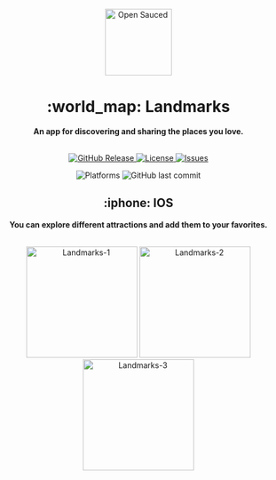 <div align="center">
    <br />
    <img alt="Open Sauced" src="https://i.ibb.co/NnszWgz/landmark-app-icon-120x120.png" width="120px" />
    <h1>:world_map: Landmarks</h1>
    <strong>An app for discovering and sharing the places you love.</strong>
</div>
<br>
<p align="center">
    <a href="https://github.com/north-earth/landmarks/releases">
        <img src="https://img.shields.io/github/v/release/north-earth/landmarks?color=blueviolet&include_prereleases&style=for-the-badge" alt="GitHub Release" />
    </a>
    <a href="https://github.com/North-Earth/Landmarks/blob/main/LICENSE">
        <img src="https://img.shields.io/github/license/North-Earth/Landmarks?color=blueviolet&style=for-the-badge" alt="License" />
    </a>
    <a href="https://github.com/North-Earth/Landmarks/issues">
        <img src="https://img.shields.io/bitbucket/issues/North-Earth/Landmarks?color=blueviolet&style=for-the-badge" alt="Issues" />
    </a>
</p>
<p align="center">
    <img src="https://img.shields.io/cocoapods/p/I?color=blue&style=for-the-badge" alt="Platforms" />
    <img src="https://img.shields.io/github/last-commit/North-Earth/Landmarks?color=blue&style=for-the-badge" alt="GitHub last commit" />
</p>

<div align="center">
    <h2>:iphone: IOS</h2>
    <strong>You can explore different attractions and add them to your favorites.</strong>
</div>    
<br>
<p align="center">
  <img src="https://i.ibb.co/wLSYYSR/Landmarks-1.png" alt="Landmarks-1" border="0" width="200px">
  <img src="https://i.ibb.co/61jvxhW/Landmarks-2.png" alt="Landmarks-2" border="0" width="200px">
  <img src="https://i.ibb.co/QNBKSN5/Landmarks-3.png" alt="Landmarks-3" border="0" width="200px">
</p>
